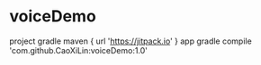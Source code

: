 # voiceDemo
project gradle
   maven { url 'https://jitpack.io' }
app gradle
 compile 'com.github.CaoXiLin:voiceDemo:1.0'
